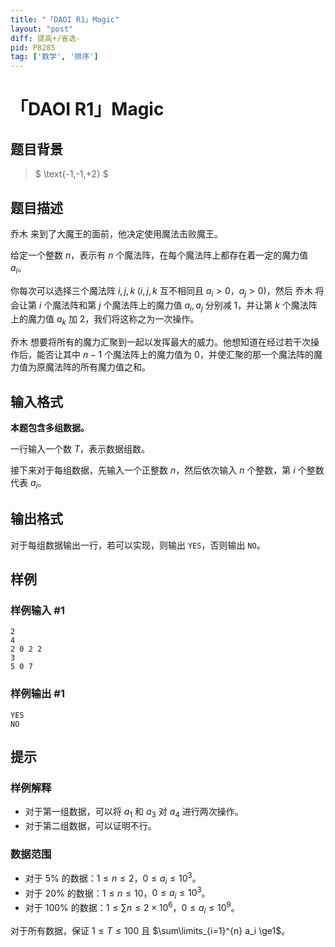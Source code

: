 ```yaml
---
title: "「DAOI R1」Magic"
layout: "post"
diff: 提高+/省选-
pid: P8285
tag: ['数学', '排序']
---
```

# 「DAOI R1」Magic
## 题目背景

> $ \text{-1,-1,+2} $
## 题目描述

乔木 来到了大魔王的面前，他决定使用魔法击败魔王。

给定一个整数 $n$，表示有 $n$ 个魔法阵，在每个魔法阵上都存在着一定的魔力值 $a_i$。

你每次可以选择三个魔法阵 $i,j,k\;(i,j,k$ 互不相同且 $a_i>0$，$a_j>0)$，然后 乔木 将会让第 $i$ 个魔法阵和第 $j$ 个魔法阵上的魔力值 $a_i,a_j$ 分别减 $1$，并让第 $k$ 个魔法阵上的魔力值 $a_k$ 加 $2$，我们将这称之为一次操作。

乔木 想要将所有的魔力汇聚到一起以发挥最大的威力。他想知道在经过若干次操作后，能否让其中 $n-1$ 个魔法阵上的魔力值为 $0$，并使汇聚的那一个魔法阵的魔力值为原魔法阵的所有魔力值之和。
## 输入格式

**本题包含多组数据。**

一行输入一个数 $T$，表示数据组数。

接下来对于每组数据，先输入一个正整数 $n$，然后依次输入 $n$ 个整数，第 $i$ 个整数代表 $a_i$。
## 输出格式

对于每组数据输出一行，若可以实现，则输出 `YES`，否则输出 `NO`。
## 样例

### 样例输入 #1
```
2
4
2 0 2 2
3
5 0 7
```
### 样例输出 #1
```
YES
NO
```
## 提示

### 样例解释
- 对于第一组数据，可以将 $a_1$ 和 $a_3$ 对 $a_4$ 进行两次操作。
- 对于第二组数据，可以证明不行。

### 数据范围
- 对于 $5\%$ 的数据：$1\le n\le2$，$0\le a_i\le10^3$。
- 对于 $20\%$ 的数据：$1\le n\le10$，$0\le a_i\le10^3$。
- 对于 $100\%$ 的数据：$1\le \sum{n}\le2\times10^{6}$，$0\le a_i\le10^{9}$。

对于所有数据，保证 $1\le T\le100$ 且 $\sum\limits_{i=1}^{n} a_i \ge1$。
